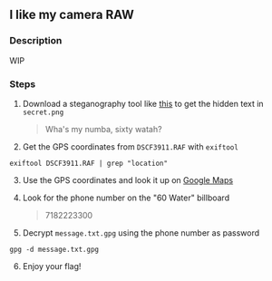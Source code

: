 [](./secret.png)

## I like my camera RAW

### Description

WIP

### Steps

1. Download a steganography tool like [this](https://github.com/RobinDavid/LSB-steganography) to get the hidden text in `secret.png`

    > Wha's my numba, sixty watah?

2. Get the GPS coordinates from `DSCF3911.RAF` with `exiftool`

```
exiftool DSCF3911.RAF | grep "location"
```

3. Use the GPS coordinates and look it up on [Google Maps](https://www.google.com/maps)

4. Look for the phone number on the "60 Water" billboard
    > 7182223300
5. Decrypt `message.txt.gpg` using the phone number as password

```
gpg -d message.txt.gpg
```

6. Enjoy your flag!
